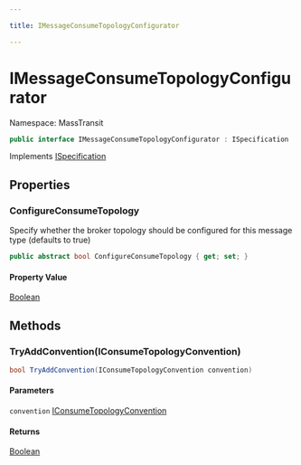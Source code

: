 ```yaml
---

title: IMessageConsumeTopologyConfigurator

---
```


# IMessageConsumeTopologyConfigurator

Namespace: MassTransit

```csharp
public interface IMessageConsumeTopologyConfigurator : ISpecification
```

Implements [ISpecification](../masstransit/ispecification)

## Properties

### **ConfigureConsumeTopology**

Specify whether the broker topology should be configured for this message type
 (defaults to true)

```csharp
public abstract bool ConfigureConsumeTopology { get; set; }
```

#### Property Value

[Boolean](https://learn.microsoft.com/en-us/dotnet/api/system.boolean)<br/>

## Methods

### **TryAddConvention(IConsumeTopologyConvention)**

```csharp
bool TryAddConvention(IConsumeTopologyConvention convention)
```

#### Parameters

`convention` [IConsumeTopologyConvention](../masstransit-configuration/iconsumetopologyconvention)<br/>

#### Returns

[Boolean](https://learn.microsoft.com/en-us/dotnet/api/system.boolean)<br/>
